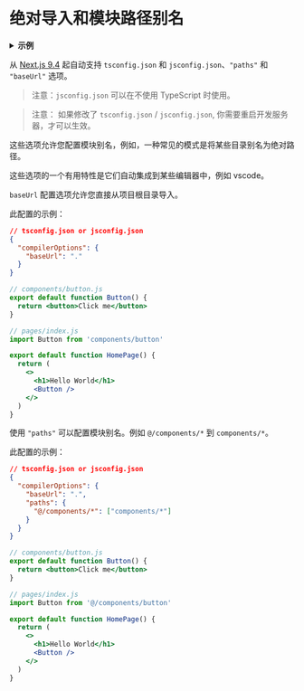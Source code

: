 # 绝对导入和模块路径别名

<details>
  <summary><b>示例</b></summary>
  <ul>
    <li><a href="https://github.com/vercel/next.js/tree/canary/examples/with-absolute-imports">绝对导入</a></li>
  </ul>
</details>

从 [Next.js 9.4](https://nextjs.org/blog/next-9-4) 起自动支持 `tsconfig.json` 和 `jsconfig.json`、`"paths"` 和 `"baseUrl"` 选项。

> 注意：`jsconfig.json` 可以在不使用 TypeScript 时使用。

> 注意： 如果修改了 `tsconfig.json` / `jsconfig.json`, 你需要重启开发服务器，才可以生效。

这些选项允许您配置模块别名，例如，一种常见的模式是将某些目录别名为绝对路径。

这些选项的一个有用特性是它们自动集成到某些编辑器中，例如 vscode。

`baseUrl` 配置选项允许您直接从项目根目录导入。

此配置的示例：

```json
// tsconfig.json or jsconfig.json
{
  "compilerOptions": {
    "baseUrl": "."
  }
}
```

```jsx
// components/button.js
export default function Button() {
  return <button>Click me</button>
}
```

```jsx
// pages/index.js
import Button from 'components/button'

export default function HomePage() {
  return (
    <>
      <h1>Hello World</h1>
      <Button />
    </>
  )
}
```
使用 `"paths"` 可以配置模块别名。例如 `@/components/*` 到 `components/*`。

此配置的示例：

```json
// tsconfig.json or jsconfig.json
{
  "compilerOptions": {
    "baseUrl": ".",
    "paths": {
      "@/components/*": ["components/*"]
    }
  }
}
```

```jsx
// components/button.js
export default function Button() {
  return <button>Click me</button>
}
```

```jsx
// pages/index.js
import Button from '@/components/button'

export default function HomePage() {
  return (
    <>
      <h1>Hello World</h1>
      <Button />
    </>
  )
}
```
